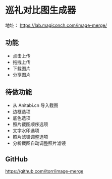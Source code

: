# 巡礼对比图生成器

地址： https://lab.magiconch.com/image-merge/

## 功能
 - 点击上传
 - 拖拽上传
 - 下载图片
 - 分享图片

## 待做功能
 - 从 Anitabi.cn 导入截图
 - 边框选项
 - 底色选项
 - 照片截图顺序选项
 - 文字水印选项
 - 照片滤镜调整选项
 - 分析截图自动调整照片滤镜


## GitHub
https://github.com/itorr/image-merge
